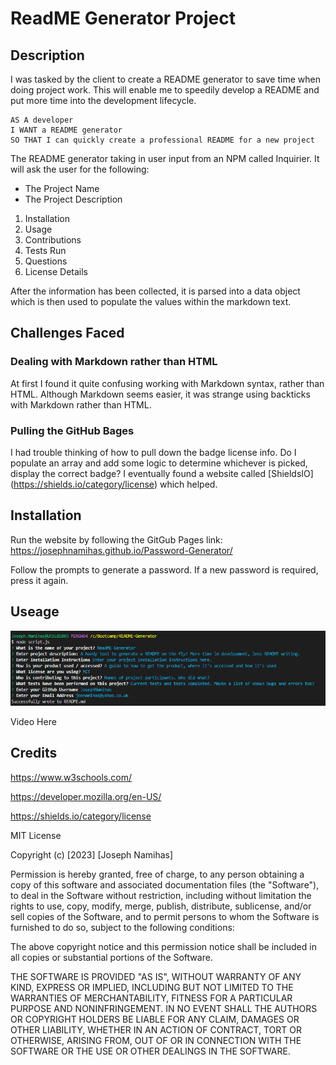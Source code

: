 # **ReadME Generator Project**

  ## **Description**

 I was tasked by the client to create a README generator to save time when doing project work. This will enable me to speedily develop a README and put more time into the development lifecycle. 

```
AS A developer
I WANT a README generator
SO THAT I can quickly create a professional README for a new project
```

The README generator taking in user input from an NPM called Inquirier. It will ask the user for the following:

- The Project Name
- The Project Description

1. Installation
2. Usage
3. Contributions
4. Tests Run
5. Questions
6. License Details

After the information has been collected, it is parsed into a data object which is then used to populate the values within the markdown text. 

## Challenges Faced

### Dealing with Markdown rather than HTML

At first I found it quite confusing working with Markdown syntax, rather than HTML. Although Markdown seems easier, it was strange using backticks with Markdown rather than HTML.

### Pulling the GitHub Bages

I had trouble thinking of how to pull down the badge license info. Do I populate an array and add some logic to determine whichever is picked, display the correct badge? I eventually found a website called [ShieldsIO] (https://shields.io/category/license) which helped.


## Installation

Run the website by following the GitGub Pages link: 
https://josephnamihas.github.io/Password-Generator/

Follow the prompts to generate a password.
If a new password is required, press it again.


## Useage

![Inquirer](/assets/Inquirer.PNG)

Video Here


## Credits

https://www.w3schools.com/

https://developer.mozilla.org/en-US/ 

https://shields.io/category/license

MIT License

Copyright (c) [2023] [Joseph Namihas]

Permission is hereby granted, free of charge, to any person obtaining a copy of this software and associated documentation files (the "Software"), to deal in the Software without restriction, including without limitation the rights to use, copy, modify, merge, publish, distribute, sublicense, and/or sell copies of the Software, and to permit persons to whom the Software is furnished to do so, subject to the following conditions:

The above copyright notice and this permission notice shall be included in all copies or substantial portions of the Software.

THE SOFTWARE IS PROVIDED "AS IS", WITHOUT WARRANTY OF ANY KIND, EXPRESS OR IMPLIED, INCLUDING BUT NOT LIMITED TO THE WARRANTIES OF MERCHANTABILITY, FITNESS FOR A PARTICULAR PURPOSE AND NONINFRINGEMENT. IN NO EVENT SHALL THE AUTHORS OR COPYRIGHT HOLDERS BE LIABLE FOR ANY CLAIM, DAMAGES OR OTHER LIABILITY, WHETHER IN AN ACTION OF CONTRACT, TORT OR OTHERWISE, ARISING FROM, OUT OF OR IN CONNECTION WITH THE SOFTWARE OR THE USE OR OTHER DEALINGS IN THE SOFTWARE.